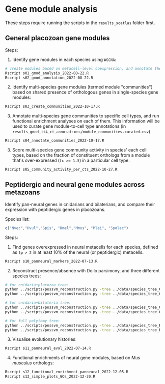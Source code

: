 # Gene module analysis

These steps require running the scripts in the `results_scatlas` folder first.

## General placozoan gene modules

Steps:

1. Identify gene modules in each species using `WGCNA`:

```bash
# create modules based on metacell-level coexpression, and annotate them with colors, their constituent TFs, etc.
Rscript s01_gmod_analysis_2022-08-22.R
Rscript s02_gmod_annotation_2022-08-22.R
```

2. Identify multi-species gene modules (termed module "communities") based on shared presence of orthologous genes in single-species gene modules:

```bash
Rscript s03_create_communities_2022-10-17.R
```

3. Annotate multi-species gene communities to specific cell types, and run functional enrichment analyses on each of them. This information will be used to curate gene module-to-cell type annotations (in `results_gmod_it4_ct_annotations/module_communities.curated.csv`)

```bash
Rscript s04_annotate_communities_2022-10-17.R
```

3. Score multi-species gene community activity in species' each cell types, based on the fraction of constituent orthologs from a module that's over-expressed (`fc >= 1.5`) in a particular cell type.

```bash
Rscript s05_community_activity_per_cts_2022-10-27.R
```

## Peptidergic and neural gene modules across metazoans

Identify pan-neural genes in cnidarians and bilaterians, and compare their expression with peptidergic genes in placozoans.

Species list:

```R
c("Nvec","Hvul","Spis", "Dmel","Mmus", "Mlei", "Spolac")
```

Steps:

1. Find genes overexpressed in neural metacells for each species, defined as `fp > 2` in at least 10% of the neural (or peptidergic) metacells.

```bash
Rscript s10_panneural_markers_2022-07-13.R
```

2. Reconstruct presence/absence with Dollo parsimony, and three different species trees:

```bash
# for cnidaria+placozoa tree:
python ../scripts/possvm_reconstruction.py -tree ../data/species_tree_CP.newick -ort results_panneural_markers/matrix.all.long.ogexpression.csv -out results_panneural_markers/anc.all.long.ogexpression.CP
python ../scripts/possvm_reconstruction.py -tree ../data/species_tree_CP.newick -ort results_panneural_markers/matrix.all.long.ogpresence.csv   -out results_panneural_markers/anc.all.long.ogpresence.CP

# for cnidaria+bilateria tree:
python ../scripts/possvm_reconstruction.py -tree ../data/species_tree_CB.newick -ort results_panneural_markers/matrix.all.long.ogexpression.csv -out results_panneural_markers/anc.all.long.ogexpression.CB
python ../scripts/possvm_reconstruction.py -tree ../data/species_tree_CB.newick -ort results_panneural_markers/matrix.all.long.ogpresence.csv   -out results_panneural_markers/anc.all.long.ogpresence.CB

# for full polytomy tree:
python ../scripts/possvm_reconstruction.py -tree ../data/species_tree_PO.newick -ort results_panneural_markers/matrix.all.long.ogexpression.csv -out results_panneural_markers/anc.all.long.ogexpression.PO
python ../scripts/possvm_reconstruction.py -tree ../data/species_tree_PO.newick -ort results_panneural_markers/matrix.all.long.ogpresence.csv   -out results_panneural_markers/anc.all.long.ogpresence.PO
```

3. Visualise evolutionary histories:

```bash
Rscript s11_panneural_evol_2022-07-14.R
```

4. Functional enrichments of neural gene modules, based on *Mus musculus* orthologs:

```bash
Rscript s12_functional_enrichment_panneural_2022-12-05.R
Rscript s13_simple_plots_GOs_2022-12-20.R
```
